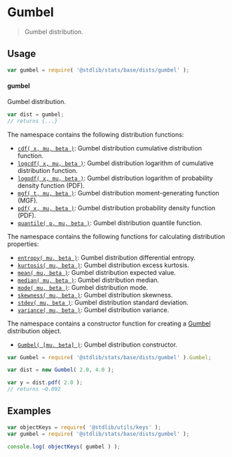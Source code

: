 <!--

@license Apache-2.0

Copyright (c) 2018 The Stdlib Authors.

Licensed under the Apache License, Version 2.0 (the "License");
you may not use this file except in compliance with the License.
You may obtain a copy of the License at

   http://www.apache.org/licenses/LICENSE-2.0

Unless required by applicable law or agreed to in writing, software
distributed under the License is distributed on an "AS IS" BASIS,
WITHOUT WARRANTIES OR CONDITIONS OF ANY KIND, either express or implied.
See the License for the specific language governing permissions and
limitations under the License.

-->

# Gumbel

> Gumbel distribution.

<section class="usage">

## Usage

```javascript
var gumbel = require( '@stdlib/stats/base/dists/gumbel' );
```

#### gumbel

Gumbel distribution.

```javascript
var dist = gumbel;
// returns {...}
```

The namespace contains the following distribution functions:

<!-- <toc pattern="*+(cdf|pdf|mgf|quantile)*"> -->

<div class="namespace-toc">

-   <span class="signature">[`cdf( x, mu, beta )`][@stdlib/stats/base/dists/gumbel/cdf]</span><span class="delimiter">: </span><span class="description">Gumbel distribution cumulative distribution function.</span>
-   <span class="signature">[`logcdf( x, mu, beta )`][@stdlib/stats/base/dists/gumbel/logcdf]</span><span class="delimiter">: </span><span class="description">Gumbel distribution logarithm of cumulative distribution function.</span>
-   <span class="signature">[`logpdf( x, mu, beta )`][@stdlib/stats/base/dists/gumbel/logpdf]</span><span class="delimiter">: </span><span class="description">Gumbel distribution logarithm of probability density function (PDF).</span>
-   <span class="signature">[`mgf( t, mu, beta )`][@stdlib/stats/base/dists/gumbel/mgf]</span><span class="delimiter">: </span><span class="description">Gumbel distribution moment-generating function (MGF).</span>
-   <span class="signature">[`pdf( x, mu, beta )`][@stdlib/stats/base/dists/gumbel/pdf]</span><span class="delimiter">: </span><span class="description">Gumbel distribution probability density function (PDF).</span>
-   <span class="signature">[`quantile( p, mu, beta )`][@stdlib/stats/base/dists/gumbel/quantile]</span><span class="delimiter">: </span><span class="description">Gumbel distribution quantile function.</span>

</div>

<!-- </toc> -->

The namespace contains the following functions for calculating distribution properties:

<!-- <toc pattern="*+(entropy|kurtosis|mean|median|mode|skewness|stdev|variance)*"> -->

<div class="namespace-toc">

-   <span class="signature">[`entropy( mu, beta )`][@stdlib/stats/base/dists/gumbel/entropy]</span><span class="delimiter">: </span><span class="description">Gumbel distribution differential entropy.</span>
-   <span class="signature">[`kurtosis( mu, beta )`][@stdlib/stats/base/dists/gumbel/kurtosis]</span><span class="delimiter">: </span><span class="description">Gumbel distribution excess kurtosis.</span>
-   <span class="signature">[`mean( mu, beta )`][@stdlib/stats/base/dists/gumbel/mean]</span><span class="delimiter">: </span><span class="description">Gumbel distribution expected value.</span>
-   <span class="signature">[`median( mu, beta )`][@stdlib/stats/base/dists/gumbel/median]</span><span class="delimiter">: </span><span class="description">Gumbel distribution median.</span>
-   <span class="signature">[`mode( mu, beta )`][@stdlib/stats/base/dists/gumbel/mode]</span><span class="delimiter">: </span><span class="description">Gumbel distribution mode.</span>
-   <span class="signature">[`skewness( mu, beta )`][@stdlib/stats/base/dists/gumbel/skewness]</span><span class="delimiter">: </span><span class="description">Gumbel distribution skewness.</span>
-   <span class="signature">[`stdev( mu, beta )`][@stdlib/stats/base/dists/gumbel/stdev]</span><span class="delimiter">: </span><span class="description">Gumbel distribution standard deviation.</span>
-   <span class="signature">[`variance( mu, beta )`][@stdlib/stats/base/dists/gumbel/variance]</span><span class="delimiter">: </span><span class="description">Gumbel distribution variance.</span>

</div>

<!-- </toc> -->

The namespace contains a constructor function for creating a [Gumbel][gumbel-distribution] distribution object.

<!-- <toc pattern="*ctor*"> -->

<div class="namespace-toc">

-   <span class="signature">[`Gumbel( [mu, beta] )`][@stdlib/stats/base/dists/gumbel/ctor]</span><span class="delimiter">: </span><span class="description">Gumbel distribution constructor.</span>

</div>

<!-- </toc> -->

```javascript
var Gumbel = require( '@stdlib/stats/base/dists/gumbel' ).Gumbel;

var dist = new Gumbel( 2.0, 4.0 );

var y = dist.pdf( 2.0 );
// returns ~0.092
```

</section>

<!-- /.usage -->

<section class="examples">

## Examples

<!-- TODO: better examples -->

<!-- eslint no-undef: "error" -->

```javascript
var objectKeys = require( '@stdlib/utils/keys' );
var gumbel = require( '@stdlib/stats/base/dists/gumbel' );

console.log( objectKeys( gumbel ) );
```

</section>

<!-- /.examples -->

<section class="links">

[gumbel-distribution]: https://en.wikipedia.org/wiki/Gumbel_distribution

<!-- <toc-links> -->

[@stdlib/stats/base/dists/gumbel/ctor]: https://www.npmjs.com/package/@stdlib/stats/tree/main/base/dists/gumbel/ctor

[@stdlib/stats/base/dists/gumbel/entropy]: https://www.npmjs.com/package/@stdlib/stats/tree/main/base/dists/gumbel/entropy

[@stdlib/stats/base/dists/gumbel/kurtosis]: https://www.npmjs.com/package/@stdlib/stats/tree/main/base/dists/gumbel/kurtosis

[@stdlib/stats/base/dists/gumbel/mean]: https://www.npmjs.com/package/@stdlib/stats/tree/main/base/dists/gumbel/mean

[@stdlib/stats/base/dists/gumbel/median]: https://www.npmjs.com/package/@stdlib/stats/tree/main/base/dists/gumbel/median

[@stdlib/stats/base/dists/gumbel/mode]: https://www.npmjs.com/package/@stdlib/stats/tree/main/base/dists/gumbel/mode

[@stdlib/stats/base/dists/gumbel/skewness]: https://www.npmjs.com/package/@stdlib/stats/tree/main/base/dists/gumbel/skewness

[@stdlib/stats/base/dists/gumbel/stdev]: https://www.npmjs.com/package/@stdlib/stats/tree/main/base/dists/gumbel/stdev

[@stdlib/stats/base/dists/gumbel/variance]: https://www.npmjs.com/package/@stdlib/stats/tree/main/base/dists/gumbel/variance

[@stdlib/stats/base/dists/gumbel/cdf]: https://www.npmjs.com/package/@stdlib/stats/tree/main/base/dists/gumbel/cdf

[@stdlib/stats/base/dists/gumbel/logcdf]: https://www.npmjs.com/package/@stdlib/stats/tree/main/base/dists/gumbel/logcdf

[@stdlib/stats/base/dists/gumbel/logpdf]: https://www.npmjs.com/package/@stdlib/stats/tree/main/base/dists/gumbel/logpdf

[@stdlib/stats/base/dists/gumbel/mgf]: https://www.npmjs.com/package/@stdlib/stats/tree/main/base/dists/gumbel/mgf

[@stdlib/stats/base/dists/gumbel/pdf]: https://www.npmjs.com/package/@stdlib/stats/tree/main/base/dists/gumbel/pdf

[@stdlib/stats/base/dists/gumbel/quantile]: https://www.npmjs.com/package/@stdlib/stats/tree/main/base/dists/gumbel/quantile

<!-- </toc-links> -->

</section>

<!-- /.links -->
